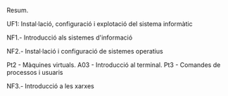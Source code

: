 Resum.

UF1: Instal·lació, configuració i explotació del sistema informàtic

NF1.- Introducció als sistemes d'informació

NF2.- Instal·lació i configuració de sistemes operatius

Pt2 - Màquines virtuals.
A03 - Introducció al terminal.
Pt3 - Comandes de processos i usuaris

NF3.- Introducció a les xarxes

